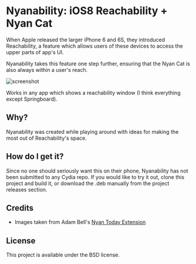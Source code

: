 # Nyanability: iOS8 Reachability + Nyan Cat

When Apple released the larger iPhone 6 and 6S, they introduced Reachability, a feature which allows users of these devices to access the upper parts of app's UI.

Nyanability takes this feature one step further, ensuring that the Nyan Cat is also always within a user's reach.

![screenshot](http://i.imgur.com/Jxq7qIO.gif)

Works in any app which shows a reachability window (I think everything except Springboard).

## Why?

Nyanability was created while playing around with ideas for making the most out of Reachability's space.

## How do I get it?

Since no one should seriously want this on their phone, Nyanability has not been submitted to any Cydia repo. If you would like to try it out, clone this project and build it, or download the .deb manually from the project releases section.

## Credits

* Images taken from Adam Bell's [Nyan Today Extension](https://github.com/b3ll/NyanCat)

## License

This project is available under the BSD license.
